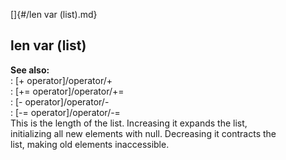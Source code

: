 []{#/len var (list).md}    
## len var (list)    
**See also:**    
:   [+ operator]/operator/+    
:   [+= operator]/operator/+=    
:   [- operator]/operator/-    
:   [-= operator]/operator/-=    
This is the length of the list. Increasing it expands the list,    
initializing all new elements with null. Decreasing it contracts the    
list, making old elements inaccessible.  